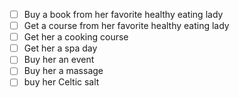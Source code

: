 - [ ] Buy a book from her favorite healthy eating lady
- [ ] Get a course from her favorite healthy eating lady
- [ ] Get her a cooking course
- [ ] Get her a spa day
- [ ] Buy her an event
- [ ] Buy her a massage
- [ ] buy her Celtic salt 
